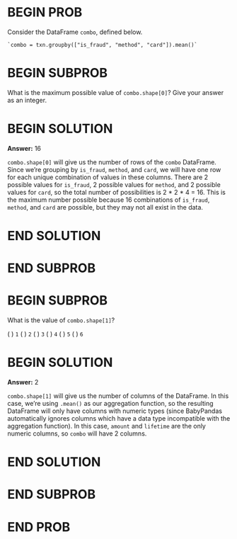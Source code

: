 # BEGIN PROB

Consider the DataFrame `combo`, defined below.

    `combo = txn.groupby(["is_fraud", "method", "card"]).mean()`

# BEGIN SUBPROB

What is the maximum possible value of `combo.shape[0]`? Give your answer
as an integer.

# BEGIN SOLUTION
**Answer:** 16

`combo.shape[0]` will give us the number of rows of the `combo` DataFrame. Since we’re grouping by `is_fraud`, `method`, and `card`, we will have one row for each unique combination of values in these columns. There are 2 possible values for `is_fraud`, 2 possible values for `method`, and 2 possible values for `card`, so the total number of possibilities is 2 * 2 * 4 = 16. This is the maximum number possible because 16 combinations of `is_fraud`, `method`, and `card` are possible, but they may not all exist in the data. 


# END SOLUTION

# END SUBPROB

# BEGIN SUBPROB

What is the value of `combo.shape[1]`?

( ) `1`
( ) `2`
( ) `3`
( ) `4`
( ) `5`
( ) `6`

# BEGIN SOLUTION
**Answer:** 2

`combo.shape[1]` will give us the number of columns of the DataFrame. In this case, we’re using `.mean()` as our aggregation function, so the resulting DataFrame will only have columns with numeric types (since BabyPandas automatically ignores columns which have a data type incompatible with the aggregation function). In this case, `amount` and `lifetime` are the only numeric columns, so `combo` will have 2 columns.


# END SOLUTION

# END SUBPROB

# END PROB